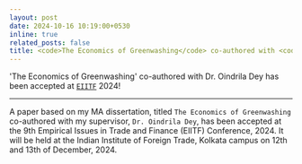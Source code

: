 ```yaml
---
layout: post
date: 2024-10-16 10:19:00+0530
inline: true
related_posts: false
title: <code>The Economics of Greenwashing</code> co-authored with <code>Dr. Oindrila Dey</code> has been accepted at the <code>9th EIITF, 2024</code>!
---
```


'The Economics of Greenwashing' co-authored with Dr. Oindrila Dey has been accepted at [`EIITF`](https://eiitf.iift.ac.in/eiitf9/index.asp) 2024!

---

A paper based on my MA dissertation, titled `The Economics of Greenwashing` co-authored with my supervisor, `Dr. Oindrila Dey`, has been accepted at the 9th Empirical Issues in Trade and Finance (EIITF) Conference, 2024. It will be held at the Indian Institute of Foreign Trade, Kolkata campus on 12th and 13th of December, 2024.
